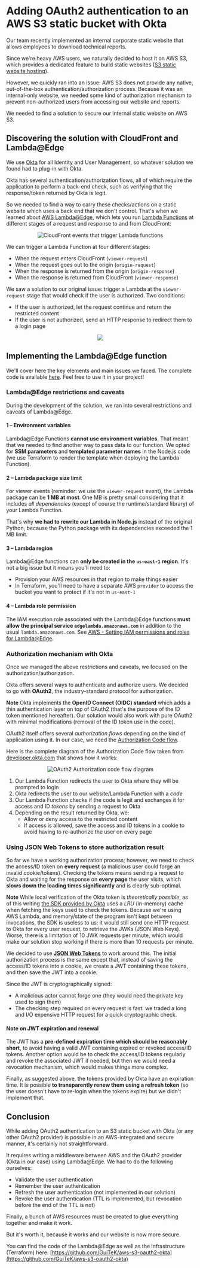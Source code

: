 # Adding OAuth2 authentication to an AWS S3 static bucket with Okta
Our team recently implemented an internal corporate static website that allows employees to download technical reports.

Since we're heavy AWS users, we naturally decided to host it on AWS S3, which provides a dedicated feature to build static websites ([S3 static website hosting](https://docs.aws.amazon.com/AmazonS3/latest/userguide/WebsiteHosting.html)).

However, we quickly ran into an issue: AWS S3 does not provide any native, out-of-the-box authentication/authorization process. Because it was an internal-only website, we needed some kind of authorization mechanism to prevent non-authorized users from accessing our website and reports.

We needed to find a solution to secure our internal static website on AWS S3.

## Discovering the solution with CloudFront and Lambda@Edge

We use [Okta](https://www.okta.com/) for all Identity and User Management, so whatever solution we found had to plug-in with Okta.

Okta has several authentication/authorization flows, all of which require the application to perform a back-end check, such as verifying that the response/token returned by Okta is legit.

So we needed to find a way to carry these checks/actions on a static website which uses a back end that we don't control. That's when we learned about [AWS Lambda@Edge](https://aws.amazon.com/lambda/edge/), which lets you run [Lambda Functions](https://aws.amazon.com/lambda/) at different stages of a request and response to and from CloudFront:

<div align="center"><img src="cloudfront-events-that-trigger-lambda-functions.png" alt="CloudFront events that trigger Lambda functions"/></div>

We can trigger a Lambda Function at four different stages:
* When the request enters CloudFront (`viewer-request`)
* When the request goes out to the origin (`origin-request`)
* When the response is returned from the origin (`origin-response`)
* When the response is returned from CloudFront (`viewer-response`)

We saw a solution to our original issue: trigger a Lambda at the `viewer-request` stage that would check if the user is authorized. Two conditions:
  * If the user is authorized, let the request continue and return the restricted content
  * If the user is not authorized, send an HTTP response to redirect them to a login page

<div align="center"><img src="cloudfront-lambda-check-auth.jpg"/></div>

## Implementing the Lambda@Edge function

We'll cover here the key elements and main issues we faced. The complete code is available [here](https://github.com/GuiTeK/aws-s3-oauth2-okta). Feel free to use it in your project!

### Lambda@Edge restrictions and caveats

During the development of the solution, we ran into several restrictions and caveats of Lambda@Edge.

#### 1 – Environment variables

Lambda@Edge Functions **cannot use environment variables**. That meant that we needed to find another way to pass data to our function. We opted for **SSM parameters** and **templated parameter names** in the Node.js code (we use Terraform to render the template when deploying the Lambda Function).

#### 2 – Lambda package size limit

For viewer events (reminder: we use the `viewer-request` event), the Lambda package can be **1 MB at most**. One MB is pretty small considering that it includes _all dependencies_ (except of course the runtime/standard library) of your Lambda Function.

That's why **we had to rewrite our Lambda in Node.js** instead of the original Python, because the Python package with its dependencies exceeded the 1 MB limit.

#### 3 – Lambda region

Lambda@Edge functions can **only be created in the `us-east-1` region**. It's not a big issue but it means you'll need to:
* Provision your AWS resources in that region to make things easier
* In Terraform, you'll need to have a separate AWS `provider` to access the bucket you want to protect if it's not in `us-east-1`

#### 4 – Lambda role permission

The IAM execution role associated with the Lambda@Edge functions **must allow the principal service `edgelambda.amazonaws.com`** in addition to the usual `lambda.amazonaws.com`. See [AWS - Setting IAM permissions and roles for Lambda@Edge](https://docs.aws.amazon.com/AmazonCloudFront/latest/DeveloperGuide/lambda-edge-permissions.html).

### Authorization mechanism with Okta

Once we managed the above restrictions and caveats, we focused on the authorization/authorization.

Okta offers several ways to authenticate and authorize users. We decided to go with **OAuth2**, the industry-standard protocol for authorization.

**Note**
Okta implements the **OpenID Connect (OIDC) standard** which adds a thin authentication layer on top of OAuth2 (that's the purpose of the ID token mentioned hereafter). Our solution would also work with pure OAuth2 with minimal modifications (removal of the ID token use in the code).

OAuth2 itself offers several _authorization flows_ depending on the kind of application using it. In our case, we need the [Authorization Code flow](https://developer.okta.com/docs/guides/implement-grant-type/authcode/main/).

Here is the complete diagram of the Authorization Code flow taken from [developer.okta.com](https://developer.okta.com/docs/guides/implement-grant-type/authcode/main/) that shows how it works:

<div align="center"><img src="oauth-auth-code-grant-flow.png" alt="OAuth2 Authorization code flow diagram"/></div>

1. Our Lambda Function redirects the user to Okta where they will be prompted to login
2. Okta redirects the user to our website/Lambda Function with a _code_
3. Our Lambda Function checks if the code is legit and exchanges it for access and ID _tokens_ by sending a request to Okta 
4. Depending on the result returned by Okta, we:
   * Allow or deny access to the restricted content
   * If access is allowed, save the access and ID tokens in a cookie to avoid having to re-authorize the user on every page

### Using JSON Web Tokens to store authorization result

So far we have a working authorization process; however, we need to check the access/ID token on **every request** (a malicious user could forge an invalid cookie/tokens). Checking the tokens means sending a request to Okta and waiting for the response on **every page** the user visits, which **slows down the loading times significantly** and is clearly sub-optimal.

**Note** 
While local verification of the Okta token is _theoretically possible_, as of this writing [the SDK provided by Okta](https://github.com/okta/okta-jwt-verifier-js) uses a _LRU_ (in-memory) cache when fetching the keys used to check the tokens. Because we're using AWS Lambda, and memory/state of the program isn't kept between invocations, the SDK is useless to us: it would still send one HTTP request to Okta for every user request, to retrieve the JWKs (JSON Web Keys). Worse, there is a limitation of 10 JWK requests per minute, which would make our solution stop working if there is more than 10 requests per minute.

We decided to use **[JSON Web Tokens](https://jwt.io/introduction)** to work around this. The initial authorization process is the same except that, instead of saving the access/ID tokens into a cookie, we create a JWT containing these tokens, and then save the JWT into a cookie.

Since the JWT is cryptographically signed:
* A malicious actor cannot forge one (they would need the private key used to sign them)
* The checking step required on every request is fast: we traded a long and I/O expensive HTTP request for a quick cryptographic check.

#### Note on JWT expiration and renewal

The JWT has a **pre-defined expiration time which should be reasonably short**, to avoid having a valid JWT containing expired or revoked access/ID tokens. Another option would be to check the access/ID tokens regularly and revoke the associated JWT if needed, but then we would need a revocation mechanism, which would makes things more complex.

Finally, as suggested above, the tokens provided by Okta have an expiration time. It is possible **to
transparently renew them using a refresh token** (so the user doesn't have to re-login when the tokens expire) but we didn't implement that.

## Conclusion

While adding OAuth2 authentication to an S3 static bucket with Okta (or any other OAuth2 provider) is possible in an AWS-integrated and secure manner, it's certainly not straightforward.

It requires writing a middleware between AWS and the OAuth2 provider (Okta in our case) using Lambda@Edge. We had to do the following ourselves:
* Validate the user authentication
* Remember the user authentication
* Refresh the user authentication (not implemented in our solution)
* Revoke the user authentication (TTL is implemented, but revocation before the end of the TTL is not)

Finally, a bunch of AWS resources must be created to glue everything together and make it work.

But it's worth it, because it works and our website is now more secure.

You can find the code of the Lambda@Edge as well as the infrastructure (Terraform) here:
[https://github.com/GuiTeK/aws-s3-oauth2-okta](https://github.com/GuiTeK/aws-s3-oauth2-okta)
